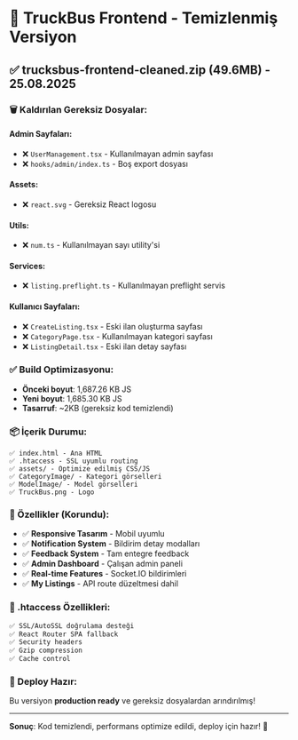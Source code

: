 # 🧹 TruckBus Frontend - Temizlenmiş Versiyon

## ✅ **trucksbus-frontend-cleaned.zip** (49.6MB) - 25.08.2025

### 🗑️ Kaldırılan Gereksiz Dosyalar:

#### Admin Sayfaları:
- ❌ `UserManagement.tsx` - Kullanılmayan admin sayfası
- ❌ `hooks/admin/index.ts` - Boş export dosyası

#### Assets:
- ❌ `react.svg` - Gereksiz React logosu

#### Utils:
- ❌ `num.ts` - Kullanılmayan sayı utility'si

#### Services:
- ❌ `listing.preflight.ts` - Kullanılmayan preflight servis

#### Kullanıcı Sayfaları:
- ❌ `CreateListing.tsx` - Eski ilan oluşturma sayfası
- ❌ `CategoryPage.tsx` - Kullanılmayan kategori sayfası  
- ❌ `ListingDetail.tsx` - Eski ilan detay sayfası

### ✅ Build Optimizasyonu:
- **Önceki boyut**: 1,687.26 KB JS
- **Yeni boyut**: 1,685.30 KB JS
- **Tasarruf**: ~2KB (gereksiz kod temizlendi)

### 📦 İçerik Durumu:
```
✅ index.html - Ana HTML
✅ .htaccess - SSL uyumlu routing
✅ assets/ - Optimize edilmiş CSS/JS
✅ CategoryImage/ - Kategori görselleri
✅ ModelImage/ - Model görselleri
✅ TruckBus.png - Logo
```

### 🎯 Özellikler (Korundu):
- ✅ **Responsive Tasarım** - Mobil uyumlu
- ✅ **Notification System** - Bildirim detay modalları
- ✅ **Feedback System** - Tam entegre feedback
- ✅ **Admin Dashboard** - Çalışan admin paneli
- ✅ **Real-time Features** - Socket.IO bildirimleri
- ✅ **My Listings** - API route düzeltmesi dahil

### 🔧 .htaccess Özellikleri:
```apache
✅ SSL/AutoSSL doğrulama desteği
✅ React Router SPA fallback
✅ Security headers
✅ Gzip compression
✅ Cache control
```

### 🚀 Deploy Hazır:
Bu versiyon **production ready** ve gereksiz dosyalardan arındırılmış!

---
**Sonuç**: Kod temizlendi, performans optimize edildi, deploy için hazır! 🎉
